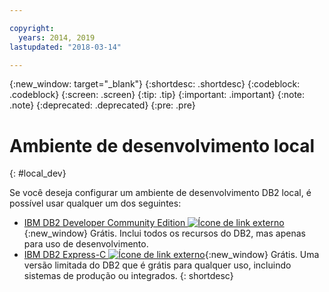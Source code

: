 ```yaml
---

copyright:
  years: 2014, 2019
lastupdated: "2018-03-14"

---
```


<!-- Attribute definitions --> 
{:new_window: target="_blank"}
{:shortdesc: .shortdesc}
{:codeblock: .codeblock}
{:screen: .screen}
{:tip: .tip}
{:important: .important}
{:note: .note}
{:deprecated: .deprecated}
{:pre: .pre}

# Ambiente de desenvolvimento local
{: #local_dev}

Se você deseja configurar um ambiente de desenvolvimento DB2 local, é possível usar qualquer um dos seguintes:

* [IBM DB2 Developer Community
Edition ![Ícone de link externo](../../icons/launch-glyph.svg "Ícone de link externo")](https://www.ibm.com/us-en/marketplace/ibm-db2-direct-and-developer-editions){:new_window} Grátis. Inclui todos os recursos do DB2, mas apenas para uso de desenvolvimento.
* [IBM DB2 Express-C
![Ícone de link externo](../../icons/launch-glyph.svg "Ícone de link externo")](https://www.ibm.com/developerworks/downloads/im/db2express/){:new_window}
Grátis. Uma versão limitada do DB2 que é grátis para qualquer uso, incluindo sistemas de produção ou integrados.
{: shortdesc}
